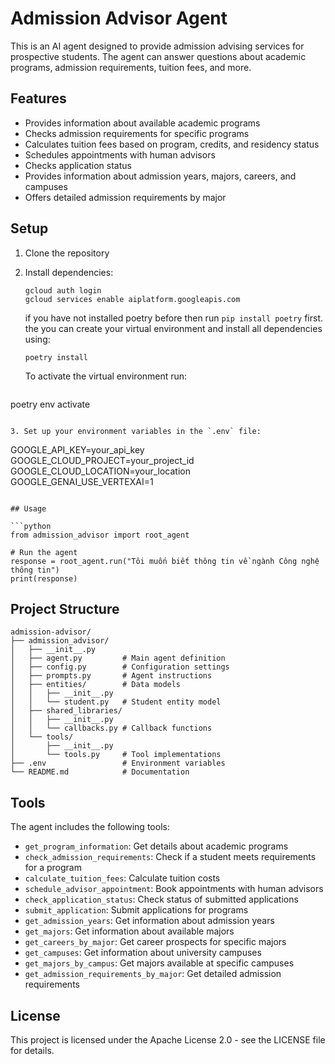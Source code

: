 # Admission Advisor Agent

This is an AI agent designed to provide admission advising services for prospective students. The agent can answer questions about academic programs, admission requirements, tuition fees, and more.

## Features

- Provides information about available academic programs
- Checks admission requirements for specific programs
- Calculates tuition fees based on program, credits, and residency status
- Schedules appointments with human advisors
- Checks application status
- Provides information about admission years, majors, careers, and campuses
- Offers detailed admission requirements by major

## Setup

1. Clone the repository
2. Install dependencies:
   ```
   gcloud auth login
   gcloud services enable aiplatform.googleapis.com
   ```
   
   if you have not installed poetry before then run `pip install poetry` first. the you can create your virtual environment and install all dependencies using:

   ```
   poetry install
   ```
   To activate the virtual environment run:

   ```
poetry env activate
   ```

3. Set up your environment variables in the `.env` file:
   ```
   GOOGLE_API_KEY=your_api_key
   GOOGLE_CLOUD_PROJECT=your_project_id
   GOOGLE_CLOUD_LOCATION=your_location
   GOOGLE_GENAI_USE_VERTEXAI=1
   ```

## Usage

```python
from admission_advisor import root_agent

# Run the agent
response = root_agent.run("Tôi muốn biết thông tin về ngành Công nghệ thông tin")
print(response)
```

## Project Structure

```
admission-advisor/
├── admission_advisor/
│   ├── __init__.py
│   ├── agent.py         # Main agent definition
│   ├── config.py        # Configuration settings
│   ├── prompts.py       # Agent instructions
│   ├── entities/        # Data models
│   │   ├── __init__.py
│   │   └── student.py   # Student entity model
│   ├── shared_libraries/
│   │   ├── __init__.py
│   │   └── callbacks.py # Callback functions
│   └── tools/
│       ├── __init__.py
│       └── tools.py     # Tool implementations
├── .env                 # Environment variables
└── README.md            # Documentation
```

## Tools

The agent includes the following tools:

- `get_program_information`: Get details about academic programs
- `check_admission_requirements`: Check if a student meets requirements for a program
- `calculate_tuition_fees`: Calculate tuition costs
- `schedule_advisor_appointment`: Book appointments with human advisors
- `check_application_status`: Check status of submitted applications
- `submit_application`: Submit applications for programs
- `get_admission_years`: Get information about admission years
- `get_majors`: Get information about available majors
- `get_careers_by_major`: Get career prospects for specific majors
- `get_campuses`: Get information about university campuses
- `get_majors_by_campus`: Get majors available at specific campuses
- `get_admission_requirements_by_major`: Get detailed admission requirements

## License

This project is licensed under the Apache License 2.0 - see the LICENSE file for details.
